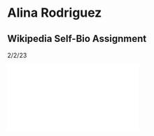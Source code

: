 Alina Rodriguez
===============

Wikipedia Self-Bio Assignment
-----------------------------

2/2/23

![The San Juan Mountains are beautiful!](/path/to/image.img "San Juan Mountains")



